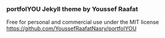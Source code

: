   ### portfolYOU Jekyll theme by Youssef Raafat
  Free for personal and commercial use under the MIT license <br>
  https://github.com/YoussefRaafatNasry/portfolYOU
